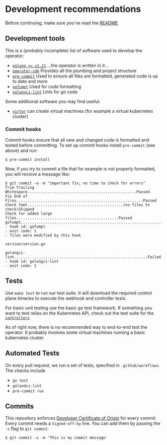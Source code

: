 # Development recommendations

Before continuing, make sure you've read the [README](./README.md)

## Development tools

This is a (probably incomplete) list of software used to develop the operator:

* [`golang >= v1.21`](https://golang.org/) ...the operator is written in it...
* [`operator-sdk`](https://sdk.operatorframework.io/) Provides all the plumbing and project structure
* [`pre-commit`](https://pre-commit.com/) Used to ensure all files are formatted, generated code is up to date and more
* [`gofumpt`](https://github.com/mvdan/gofumpt) Used for code formatting
* [`golangci-lint`](https://github.com/golangci/golangci-lint) Lints for go code

Some additional software you may find useful:

* [`virter`](https://github.com/linbit/virter) can create virtual machines (for example a virtual kubernetes cluster)

### Commit hooks

Commit hooks ensure that all new and changed code is formatted and tested before committing. To set up commit hooks
install `pre-commit` (see above) and run:

```
$ pre-commit install
```

Now, if you try to commit a file that for example is not properly formatted, you will receive a message like:

```
$ git commit -a -m "important fix; no time to check for errors"
Trim Trailing Whitespace.................................................Passed
Fix End of Files.........................................................Passed
Check Yaml...........................................(no files to check)Skipped
Check for added large files..............................................Passed
gofumpt..................................................................Failed
- hook id: gofumpt
- exit code: 1
- files were modified by this hook

version/version.go

golangci-lint............................................................Failed
- hook id: golangci-lint
- exit code: 1
```

## Tests

Use `make test` to run our test suite. It will download the required control plane binaries to execute the webhook and
controller tests.

For basic unit testing use the basic go test framework. If something you want to test relies on the Kubernetes API,
check out the test suite for the [`controllers`](./internal/controller/suite_test.go)

As of right now, there is no recommended way to end-to-end test the operator. It probably involves some
virtual machines running a basic kubernetes cluster.

## Automated Tests

On every pull request, we run a set of tests, specified in `.github/workflows`. The checks include
* `go test`
* `golandci-lint`
* `pre-commit run`

## Commits

This repository enforces [Developer Certificate of Origin](https://developercertificate.org/) for every commit. Every
commit needs a `Signed-off-by` line. You can add them by passing the `-s` flag to `git commit`:

```
$ git commit -s -m 'This is my commit message'
```
